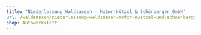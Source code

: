 ```yaml
---
title: "Niederlassung Waldsassen - Motor-Nützel & Schönberger GmbH"
url: /waldsassen/niederlassung-waldsassen-motor-nuetzel-und-schoenberger-gmbh/
shop: Autowerkstatt
---
```

